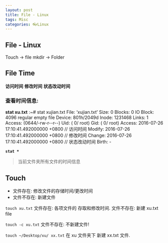 ```yaml
---
layout: post
title: File - Linux
tags: Misc
categories: 👓Linux
---
```



## File - Linux

Touch → file
mkdir → Folder




## File Time
**访问时间**
**修改时间**
**状态改动时间**


### 查看时间信息:
**stat xu.txt**
	:~# stat xujian.txt
	  File: ‘xujian.txt’
	  Size: 0         	Blocks: 0          IO Block: 4096   regular empty file
	Device: 801h/2049d	Inode: 1231468     Links: 1
	Access: (0644/-rw-r--r--)  Uid: (    0/    root)   Gid: (    0/    root)
	Access: 2016-07-26 17:10:41.492000000 +0800
	// 访问时间
	Modify: 2016-07-26 17:10:41.492000000 +0800
	// 修改时间
	Change: 2016-07-26 17:10:41.492000000 +0800
	// 状态改动时间
	 Birth: -

**`stat *`**
> 当前文件夹所有文件的时间信息





## Touch 
- 文件存在:   修改文件的存储时间/更改时间
- 文件不存在: 新建文件



`touch xu.txt`
文件存在:  各项文件的 存取和修改时间.
文件不存在: 新建 xu.txt file

`touch -c xu.txt`
文件不存在: 不新建文件!





`touch ~/Desktop/xu/ xx.txt`
在 xu 文件夹下 新建 xx.txt 文件.

 









